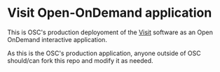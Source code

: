# Visit Open-OnDemand application

This is OSC's production deployoment of the
[Visit](https://visit-dav.github.io/visit-website/index.html) software 
as an Open OnDemand interactive application.

As this is the OSC's production application, anyone outside of OSC should/can
fork this repo and modify it as needed.
